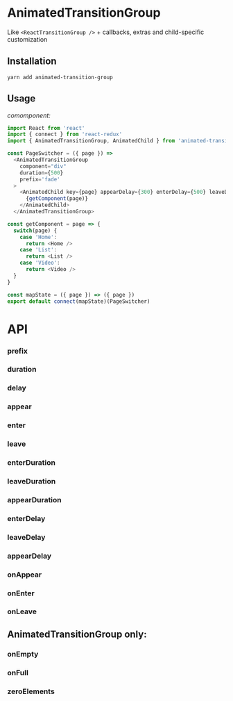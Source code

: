 # AnimatedTransitionGroup
Like `<ReactTransitionGroup />` + callbacks, extras and child-specific customization

## Installation
```yarn add animated-transition-group```

## Usage

*<PageSwitcher /> comomponent:*
```javascript
import React from 'react'
import { connect } from 'react-redux'
import { AnimatedTransitionGroup, AnimatedChild } from 'animated-transition-group'

const PageSwitcher = ({ page }) =>
  <AnimatedTransitionGroup 
    component="div" 
    duration={500}
    prefix='fade'
  >
    <AnimatedChild key={page} appearDelay={300} enterDelay={500} leaveDuration={1000}>
      {getComponent(page)}
    </AnimatedChild>
  </AnimatedTransitionGroup>

const getComponent = page => {
  switch(page) {
    case 'Home':  
      return <Home />
    case 'List':  
      return <List />
    case 'Video':  
      return <Video />
  }
}

const mapState = ({ page }) => ({ page })
export default connect(mapState)(PageSwitcher)
```

# API

### prefix
### duration
### delay

### appear
### enter
### leave

### enterDuration
### leaveDuration
### appearDuration

### enterDelay
### leaveDelay
### appearDelay

### onAppear
### onEnter
### onLeave



## AnimatedTransitionGroup only:

### onEmpty
### onFull
### zeroElements
